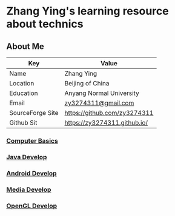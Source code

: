 # Zhang Ying's learning resource about technics

## About Me

| Key              | Value                        |
|------------------|------------------------------|
| Name             | Zhang Ying                   |  
| Location         | Beijing of China             | 
| Education        | Anyang Normal University     | 
| Email            | zy3274311@gmail.com          |  
| SourceForge Site | https://github.com/zy3274311 |  
| Github Sit       | https://zy3274311.github.io/ |


### [Computer Basics](assets/Computer%20Basics.html)

### [Java Develop](assets/Java%20Develop.html)

### [Android Develop](assets/Android%20Develop.html)

### [Media Develop](assets/Media%20Develop.html)

### [OpenGL Develop](assets/OpenGL%20Develop.html)






